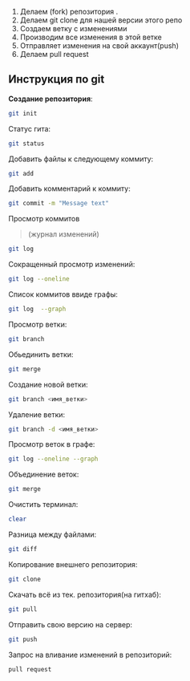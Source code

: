 1. Делаем (fork) репозитория .
2. Делаем git clone для нашей версии этого репо
3. Создаем ветку с изменениями
4. Производим все изменения в этой ветке
5. Отправляет изменения на свой аккаунт(push)
6. Делаем pull request

## Инструкция по git

**Создание репозитория**:
```sh
git init
```
Статус гита:
``````sh
git status
``````
Добавить файлы к следующему коммиту:
```sh
git add
```
Добавить комментарий к коммиту:
```sh
git commit -m "Message text"
```
Просмотр коммитов
>(журнал изменений)
```sh
git log
```
Сокращенный просмотр изменений:
```sh
git log --oneline
```
Список коммитов ввиде графы:
``````sh
git log  --graph
``````

Просмотр ветки:
````sh
git branch
``````
Обьединить ветки:
```sh
git merge
```
Создание новой ветки:
````sh
git branch <имя_ветки>
````
Удаление ветки:
````sh
git branch -d <имя_ветки>
```````
Просмотр веток в графе:
``````sh
git log --oneline --graph
``````
Объединение веток:
``````sh
git merge
``````

Очистить терминал:
``````sh
clear
``````
Разница между файлами:
``````sh
git diff
``````
Копирование внешнего репозитория:
``````sh
git clone
``````
Скачать всё из тек. репозитория(на гитхаб):
``````sh
git pull
``````
Отправить свою версию на сервер:
``````sh
git push
``````
Запрос на вливание изменений в репозиторий:
``````sh
pull request
``````